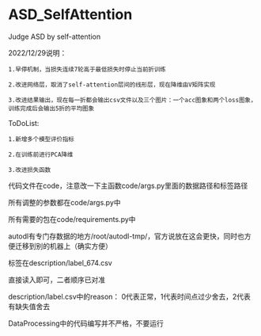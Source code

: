 # ASD_SelfAttention
Judge ASD by self-attention

2022/12/29说明：

    1.早停机制，当损失连续7轮高于最低损失时停止当前折训练
    
    2.改进网络层，取消了self-attention层间的线形层，现在降维由V矩阵实现
    
    3.改进结果输出，现在每一折都会输出csv文件以及三个图片：一个acc图象和两个loss图象，训练完成后会输出5折的平均图象
    
ToDoList:

    1.新增多个模型评价指标
    
    2.在训练前进行PCA降维
    
    3.改进损失函数


代码文件在code，注意改一下主函数code/args.py里面的数据路径和标签路径

所有调整的参数都在code/args.py中

所有需要的包在code/requirements.py中

autodl有专门存数据的地方/root/autodl-tmp/，官方说放在这会更快，同时也方便迁移到别的机器上（确实方便）

标签在description/label_674.csv

直接读入即可，二者顺序已对准

description/label.csv中的reason： 0代表正常，1代表时间点过少舍去，2代表有缺失值舍去

DataProcessing中的代码编写并不严格，不要运行


